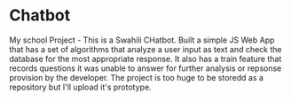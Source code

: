 # Chatbot
My school Project -  This is a Swahili CHatbot. Built a simple JS Web App that has  a set of algorithms that analyze a user input as text and check the database for the most appropriate response. It also has a train feature that records questions it was unable to answer for further analysis or repsonse provision by the developer. The project is too huge to be storedd as a repository but I'll upload it's prototype.
